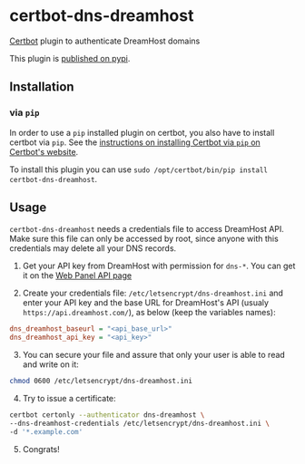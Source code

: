 # certbot-dns-dreamhost
[Certbot](https://certbot.eff.org/) plugin to authenticate DreamHost domains

This plugin is [published on pypi](https://pypi.org/project/certbot-dns-dreamhost/).

## Installation

### via `pip`

In order to use a `pip` installed plugin on certbot, you also have to install certbot via `pip`. See the [instructions on installing Certbot via `pip` on Certbot's website](https://certbot.eff.org/instructions?ws=other&os=pip).

To install this plugin you can use `sudo /opt/certbot/bin/pip install certbot-dns-dreamhost`.

## Usage

`certbot-dns-dreamhost` needs a credentials file to access DreamHost API. Make sure this file can only be accessed by root, since anyone with this credentials may delete all your DNS records.

1. Get your API key from DreamHost with permission for `dns-*`. You can get it on the [Web Panel API page](https://panel.dreamhost.com/?tree=home.api)

2. Create your credentials file: `/etc/letsencrypt/dns-dreamhost.ini` and enter your API key and the base URL for DreamHost's API (usualy `https://api.dreamhost.com/`), as below (keep the variables names):
```ini
dns_dreamhost_baseurl = "<api_base_url>"
dns_dreamhost_api_key = "<api_key>"
```

3. You can secure your file and assure that only your user is able to read and write on it: 
```bash
chmod 0600 /etc/letsencrypt/dns-dreamhost.ini
```

4. Try to issue a certificate:
```bash
certbot certonly --authenticator dns-dreamhost \
--dns-dreamhost-credentials /etc/letsencrypt/dns-dreamhost.ini \
-d '*.example.com'
```

5. Congrats!